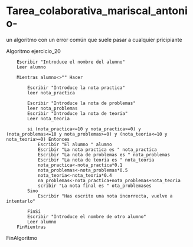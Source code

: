 # Tarea_colaborativa_mariscal_antonio-
un algoritmo con un error común que suele pasar a cualquier pricipiante

Algoritmo ejercicio_20
	
		Escribir "Introduce el nombre del alumno"
		Leer alumno
		
		Mientras alumno<>"" Hacer
			
			Escribir "Introduce la nota practica"
			leer nota_practica
			
			Escribir "Introduce la nota de problemas"
			leer nota_problemas		
			Escribir "Introduce la nota de teoria"
			Leer nota_teoria
			
			si (nota_practica<=10 y nota_practica>=0) y (nota_problemas<=10 y nota_problemas>=0) y (nota_teoria<=10 y nota_teoria>=0) Entonces
				Escribir "El alumno " alumno
				Escribir "La nota practica es " nota_practica
				Escribir "La nota de problemas es " nota_problemas
				Escribir "La nota de teoria es " nota_teoria
				nota_practica<-nota_practica*0.1
				nota_problemas<-nota_problemas*0.5
				nota_teoria<-nota_teoria*0.4
				na_problemas<-nota_practica+nota_problemas+nota_teoria
				scribir "La nota final es " ota_problemases
			Sino
				Escribir "Has escrito una nota incorrecta, vuelve a intentarlo"

			FinSi
			Escribir "Introduce el nombre de otro alumno"
			Leer alumno
		FinMientras
FinAlgoritmo

